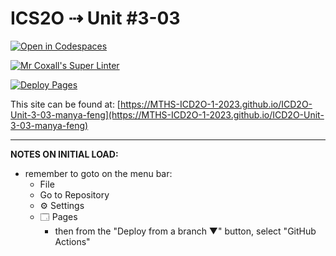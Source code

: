 # ICS2O ⇢ Unit #3-03

[![Open in Codespaces](https://classroom.github.com/assets/launch-codespace-7f7980b617ed060a017424585567c406b6ee15c891e84e1186181d67ecf80aa0.svg)](https://classroom.github.com/open-in-codespaces?assignment_repo_id=14655324)

[![Mr Coxall's Super Linter](https://github.com/MTHS-ICD2O-1-2023/ICD2O-Unit-3-03-manya-feng/workflows/Mr%20Coxall's%20Super%20Linter/badge.svg)](https://github.com/MTHS-ICD2O-1-2023/ICD2O-Unit-3-03-manya-feng/actions)

[![Deploy Pages](https://github.com/MTHS-ICD2O-1-2023/ICD2O-Unit-3-03-manya-feng/workflows/Deploy%20Pages/badge.svg)](https://github.com/MTHS-ICD2O-1-2023/ICD2O-Unit-3-03-manya-feng/actions)

This site can be found at: [https://MTHS-ICD2O-1-2023.github.io/ICD2O-Unit-3-03-manya-feng](https://MTHS-ICD2O-1-2023.github.io/ICD2O-Unit-3-03-manya-feng)

---

**NOTES ON INITIAL LOAD:**
- remember to goto on the menu bar:
  - File
  - Go to Repository
  - ⚙ Settings
  - 🗔 Pages
    - then from the "Deploy from a branch ▼" button, select "GitHub Actions"
